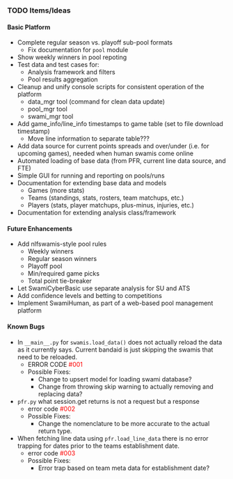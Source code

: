 ### TODO Items/Ideas ###

#### Basic Platform ####
- Complete regular season vs. playoff sub-pool formats
  - Fix documentation for `pool` module
- Show weekly winners in pool repoting
- Test data and test cases for:
  - Analysis framework and filters
  - Pool results aggregation
- Cleanup and unify console scripts for consistent operation of the platform
  - data_mgr tool (command for clean data update)
  - pool_mgr tool
  - swami_mgr tool
- Add game\_info/line\_info timestamps to game table (set to file download timestamp)
  - Move line information to separate table???
- Add data source for current points spreads and over/under (i.e. for upcoming games),
  needed when human swamis come online
- Automated loading of base data (from PFR, current line data source, and FTE)
- Simple GUI for running and reporting on pools/runs
- Documentation for extending base data and models
  - Games (more stats)
  - Teams (standings, stats, rosters, team matchups, etc.)
  - Players (stats, player matchups, plus-minus, injuries, etc.)
- Documentation for extending analysis class/framework

#### Future Enhancements ####

- Add nlfswamis-style pool rules
  - Weekly winners
  - Regular season winners
  - Playoff pool
  - Min/required game picks
  - Total point tie-breaker
- Let SwamiCyberBasic use separate analysis for SU and ATS
- Add confidence levels and betting to competitions
- Implement SwamiHuman, as part of a web-based pool management platform

#### Known Bugs ####
- In `__main__.py` for `swamis.load_data()` does not actually reload the data as it currently says. Current bandaid is just skipping the swamis that need to be reloaded.
  - ERROR CODE <span style="color:red;">#001</span>
  - Possible Fixes:
    - Change to upsert model for loading swami database?
    - Change from throwing skip warning to actually removing and replacing data?
- `pfr.py` what session.get returns is not a request but a response
  - error code <span style="color:red;">#002</span>
  - Possible Fixes: 
    - Change the nomenclature to be more accurate to the actual return type.
- When fetching line data using `pfr.load_line_data` there is no error trapping for dates prior to the teams establishment date.
  - error code <span style="color:red;">#003</span>
  - Possible Fixes:
    - Error trap based on team meta data for establishment date?

